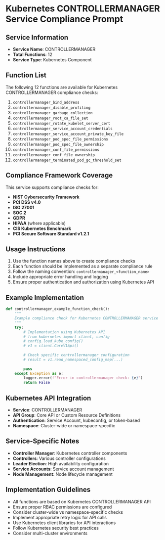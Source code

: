 # Kubernetes CONTROLLERMANAGER Service Compliance Prompt

## Service Information
- **Service Name**: CONTROLLERMANAGER
- **Total Functions**: 12
- **Service Type**: Kubernetes Component

## Function List
The following 12 functions are available for Kubernetes CONTROLLERMANAGER compliance checks:

1. `controllermanager_bind_address`
2. `controllermanager_disable_profiling`
3. `controllermanager_garbage_collection`
4. `controllermanager_root_ca_file_set`
5. `controllermanager_rotate_kubelet_server_cert`
6. `controllermanager_service_account_credentials`
7. `controllermanager_service_account_private_key_file`
8. `controllermanager_pod_spec_file_permissions`
9. `controllermanager_pod_spec_file_ownership`
10. `controllermanager_conf_file_permissions`
11. `controllermanager_conf_file_ownership`
12. `controllermanager_terminated_pod_gc_threshold_set`


## Compliance Framework Coverage
This service supports compliance checks for:
- **NIST Cybersecurity Framework**
- **PCI DSS v4.0**
- **ISO 27001**
- **SOC 2**
- **GDPR**
- **HIPAA** (where applicable)
- **CIS Kubernetes Benchmark**
- **PCI Secure Software Standard v1.2.1**

## Usage Instructions
1. Use the function names above to create compliance checks
2. Each function should be implemented as a separate compliance rule
3. Follow the naming convention: `controllermanager_<function_name>`
4. Include appropriate error handling and logging
5. Ensure proper authentication and authorization using Kubernetes API

## Example Implementation
```python
def controllermanager_example_function_check():
    """
    Example compliance check for Kubernetes CONTROLLERMANAGER service
    """
    try:
        # Implementation using Kubernetes API
        # from kubernetes import client, config
        # config.load_kube_config()
        # v1 = client.CoreV1Api()
        
        # Check specific controllermanager configuration
        # result = v1.read_namespaced_config_map(...)
        
        pass
    except Exception as e:
        logger.error(f"Error in controllermanager check: {e}")
        return False
```

## Kubernetes API Integration
- **Service**: CONTROLLERMANAGER
- **API Group**: Core API or Custom Resource Definitions
- **Authentication**: Service Account, kubeconfig, or token-based
- **Namespace**: Cluster-wide or namespace-specific

## Service-Specific Notes
- **Controller Manager**: Kubernetes controller components
- **Controllers**: Various controller configurations
- **Leader Election**: High availability configuration
- **Service Accounts**: Service account management
- **Node Management**: Node lifecycle management


## Implementation Guidelines
- All functions are based on Kubernetes CONTROLLERMANAGER API
- Ensure proper RBAC permissions are configured
- Consider cluster-wide vs namespace-specific checks
- Implement appropriate retry logic for API calls
- Use Kubernetes client libraries for API interactions
- Follow Kubernetes security best practices
- Consider multi-cluster environments
